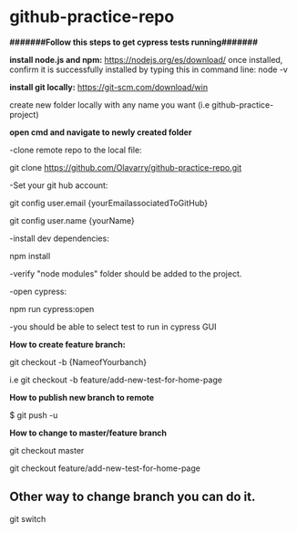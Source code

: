 # github-practice-repo

**#######Follow this steps to get cypress tests running#######**

**install node.js and npm:**
https://nodejs.org/es/download/
once installed, confirm it is successfully installed by typing this in command line: node -v

**install git locally:**
https://git-scm.com/download/win

create new folder locally with any name you want (i.e github-practice-project)

**open cmd and navigate to newly created folder**

-clone remote repo to the local file:

git clone https://github.com/Olavarry/github-practice-repo.git

-Set your git hub account:

git config user.email {yourEmailassociatedToGitHub}

git config user.name {yourName}

-install dev dependencies:

npm install

-verify "node modules" folder should be added to the project.

-open cypress:

npm run cypress:open
      
-you should be able to select test to run in cypress GUI

**How to create feature branch:**

git checkout -b {NameofYourbanch}

i.e git checkout -b feature/add-new-test-for-home-page

**How to publish new branch to remote**

$ git push -u <remote> <branch-name>

**How to change to master/feature branch**

git checkout master

git checkout feature/add-new-test-for-home-page

## Other way to change branch you can do it.
git switch <brancheName>